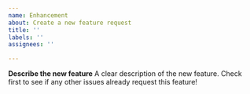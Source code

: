 ```yaml
---
name: Enhancement
about: Create a new feature request
title: ''
labels: ''
assignees: ''

---
```


**Describe the new feature**
A clear description of the new feature. Check first to see if any other issues already request this feature!
